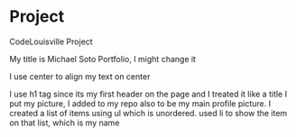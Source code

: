 # Project
CodeLouisville Project





My title is Michael Soto Portfolio, I might change it


I use center to align my text on center

I use h1 tag since its my first header on the page and I treated it like a title
I put my picture, I added to my repo also to be my main profile picture.
I created a list of items using ul which is unordered.
used li to show the item on that list, which is my name
